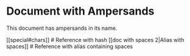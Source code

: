 # Document with Ampersands

This document has ampersands in its name.

[[special#chars]]  # Reference with hash
[[doc with spaces 2|Alias with spaces]]  # Reference with alias containing spaces 